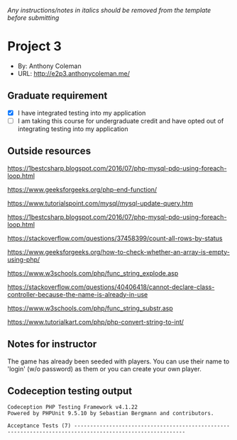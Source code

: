 *Any instructions/notes in italics should be removed from the template before submitting* 

# Project 3
+ By: Anthony Coleman
+ URL: <http://e2p3.anthonycoleman.me/>

## Graduate requirement

+ [X] I have integrated testing into my application
+ [ ] I am taking this course for undergraduate credit and have opted out of integrating testing into my application

## Outside resources
<https://1bestcsharp.blogspot.com/2016/07/php-mysql-pdo-using-foreach-loop.html>

<https://www.geeksforgeeks.org/php-end-function/>

<https://www.tutorialspoint.com/mysql/mysql-update-query.htm>

<https://1bestcsharp.blogspot.com/2016/07/php-mysql-pdo-using-foreach-loop.html>

<https://stackoverflow.com/questions/37458399/count-all-rows-by-status>

<https://www.geeksforgeeks.org/how-to-check-whether-an-array-is-empty-using-php/>

<https://www.w3schools.com/php/func_string_explode.asp>

<https://stackoverflow.com/questions/40406418/cannot-declare-class-controller-because-the-name-is-already-in-use>

<https://www.w3schools.com/php/func_string_substr.asp>

<https://www.tutorialkart.com/php/php-convert-string-to-int/>

## Notes for instructor
The game has already been seeded with players.  You can use their name to 'login' (w/o password) as them or you can create your own player.

## Codeception testing output
```
Codeception PHP Testing Framework v4.1.22
Powered by PHPUnit 9.5.10 by Sebastian Bergmann and contributors.

Acceptance Tests (7) ---------------------------------------------------------------------------------------------------------

```